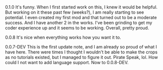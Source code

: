0.1.0
    It's funny. When I first started work on this, I knew it would be helpful. But working on it these past 
    few (weeks?), I am really starting to see potential. I even created my first mod and that turned out to
    be a moderate success. And I have another 2 in the works. I've been grinding to get my coder experience
    up and it seems to be working. Overall, pretty proud.

0.0.8
    It's nice when everything works how you want it to.
    
0.0.7-DEV
    This is the first update note, and I am already so proud of what I have here.
    There were times I thought I wouldn't be able to make the crops as no tutorials
    existed, but I managed to figure it out. Pirate Speak, lol. How could I not want
    to add language support. Now to 0.0.8-DEV.